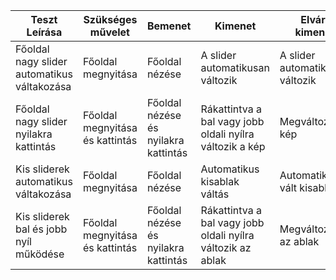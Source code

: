 | Teszt Leírása                                              | Szükséges művelet                         | Bemenet                       | Kimenet                                          | Elvárt kimenet                                         | Teszt eredménye |
|------------------------------------------------------------|-------------------------------------------|-------------------------------|--------------------------------------------------|--------------------------------------------------------|-----------------|
| Főoldal nagy slider automatikus váltakozása      			 | Főoldal megnyitása				         | Főoldal nézése 				 | A slider automatikusan változik				    | A slider automatikusan változik						 | Átment          |
| Főoldal nagy slider nyilakra kattintás                     | Főoldal megnyitása és kattintás           | Főoldal nézése és nyilakra kattintás   | Rákattintva a bal vagy jobb oldali nyílra változik a kép  | Megváltozik a kép	   				 | Átment          | 
| Kis sliderek automatikus váltakozása			             | Főoldal megnyitása			  	         | Főoldal nézése			  	 | Automatikus kisablak váltás		   			    | Automatikusan vált kisablakot							 | Átment          | 
| Kis sliderek bal és jobb nyíl működése                     | Főoldal megnyitása és kattintás           | Főoldal nézése és nyilakra kattintás   | Rákattintva a bal vagy jobb oldali nyílra változik az ablak| Megváltozik az ablak				 | Átment          |